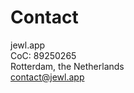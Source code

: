# Contact

jewl.app\
CoC: 89250265\
Rotterdam, the Netherlands\
[contact@jewl.app](mailto:contact@jewl.app)
